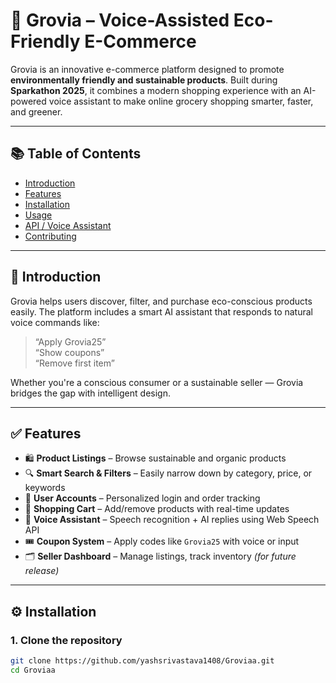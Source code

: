 # 🌱 Grovia – Voice-Assisted Eco-Friendly E-Commerce

Grovia is an innovative e-commerce platform designed to promote **environmentally friendly and sustainable products**. Built during **Sparkathon 2025**, it combines a modern shopping experience with an AI-powered voice assistant to make online grocery shopping smarter, faster, and greener.

---

## 📚 Table of Contents
- [Introduction](#introduction)
- [Features](#features)
- [Installation](#installation)
- [Usage](#usage)
- [API / Voice Assistant](#api--voice-assistant)
- [Contributing](#contributing)

---

## 📖 Introduction

Grovia helps users discover, filter, and purchase eco-conscious products easily. The platform includes a smart AI assistant that responds to natural voice commands like:

> “Apply Grovia25”  
> “Show coupons”  
> “Remove first item”  

Whether you're a conscious consumer or a sustainable seller — Grovia bridges the gap with intelligent design.

---

## ✅ Features

- 🛍️ **Product Listings** – Browse sustainable and organic products  
- 🔍 **Smart Search & Filters** – Easily narrow down by category, price, or keywords  
- 👤 **User Accounts** – Personalized login and order tracking  
- 🛒 **Shopping Cart** – Add/remove products with real-time updates  
- 🧠 **Voice Assistant** – Speech recognition + AI replies using Web Speech API  
- 🎟️ **Coupon System** – Apply codes like `Grovia25` with voice or input  
- 🗂️ **Seller Dashboard** – Manage listings, track inventory *(for future release)*

---

## ⚙️ Installation

### 1. Clone the repository
```bash
git clone https://github.com/yashsrivastava1408/Groviaa.git
cd Groviaa

